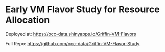 # Early VM Flavor Study for Resource Allocation

Deployed at:  https://occ-data.shinyapps.io/Griffin-VM-Flavors

Full Repo:  https://github.com/occ-data/Griffin-VM-Flavor-Study

